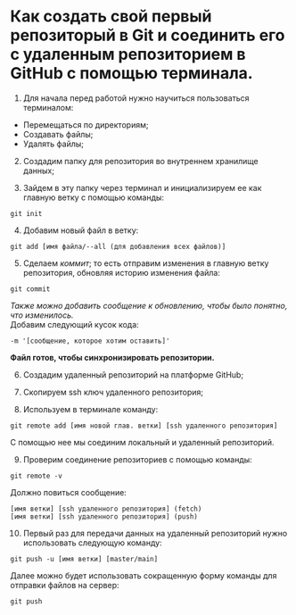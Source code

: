 # Как создать свой первый репозиторый в Git и соединить его с удаленным репозиторием в GitHub с помощью терминала.

1) Для начала перед работой нужно научиться пользоваться терминалом:  

- Перемещаться по директориям;  
- Создавать файлы;  
- Удалять файлы;  

2) Создадим папку для репозитория во внутреннем хранилище данных;  

3) Зайдем в эту папку через терминал и инициализируем ее как главную ветку с помощью команды:
```
git init
```   

4) Добавим новый файл в ветку:
```
git add [имя файла/--all (для добавления всех файлов)]
```

5) Сделаем *коммит*; то есть отправим изменения в главную ветку репозитория, обновляя историю изменения файла:
```
git commit
```
*Также можно добавить сообщение к обновлению, чтобы было понятно, что изменилось.*  
Добавим следующий кусок кода:
```
-m '[сообщение, которое хотим оставить]'
```
**Файл готов, чтобы синхронизировать репозитории.**

6) Создадим удаленный репозиторий на платформе GitHub;  

7) Скопируем ssh ключ удаленного репозитория;  

8) Используем в терминале команду: 
```
git remote add [имя новой глав. ветки] [ssh удаленного репозитория]
```
С помощью нее мы соединим локальный и удаленный репозиторий.  
  
9) Проверим соединение репозиториев с помощью команды:
```
git remote -v
```
Должно повиться сообщение:
```
[имя ветки] [ssh удаленного репозитория] (fetch)
[имя ветки] [ssh удаленного репозитория] (push)
```
10) Первый раз для передачи данных на удаленный репозиторий нужно использовать следующую команду:  
```
git push -u [имя ветки] [master/main]
```
Далее можно будет использовать сокращенную форму команды для отправки файлов на сервер:
```
git push
```
